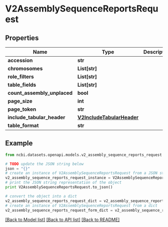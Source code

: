 # V2AssemblySequenceReportsRequest


## Properties

Name | Type | Description | Notes
------------ | ------------- | ------------- | -------------
**accession** | **str** |  | [optional] 
**chromosomes** | **List[str]** |  | [optional] 
**role_filters** | **List[str]** |  | [optional] 
**table_fields** | **List[str]** |  | [optional] 
**count_assembly_unplaced** | **bool** |  | [optional] 
**page_size** | **int** |  | [optional] 
**page_token** | **str** |  | [optional] 
**include_tabular_header** | [**V2IncludeTabularHeader**](V2IncludeTabularHeader.md) |  | [optional] 
**table_format** | **str** |  | [optional] 

## Example

```python
from ncbi.datasets.openapi.models.v2_assembly_sequence_reports_request import V2AssemblySequenceReportsRequest

# TODO update the JSON string below
json = "{}"
# create an instance of V2AssemblySequenceReportsRequest from a JSON string
v2_assembly_sequence_reports_request_instance = V2AssemblySequenceReportsRequest.from_json(json)
# print the JSON string representation of the object
print V2AssemblySequenceReportsRequest.to_json()

# convert the object into a dict
v2_assembly_sequence_reports_request_dict = v2_assembly_sequence_reports_request_instance.to_dict()
# create an instance of V2AssemblySequenceReportsRequest from a dict
v2_assembly_sequence_reports_request_form_dict = v2_assembly_sequence_reports_request.from_dict(v2_assembly_sequence_reports_request_dict)
```
[[Back to Model list]](../README.md#documentation-for-models) [[Back to API list]](../README.md#documentation-for-api-endpoints) [[Back to README]](../README.md)


